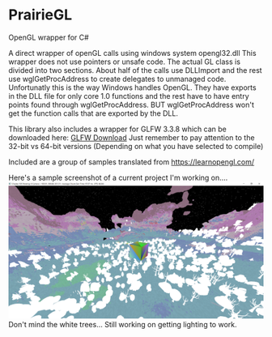 # PrairieGL
OpenGL wrapper for C#

A direct wrapper of openGL calls using windows system opengl32.dll 
This wrapper does not use pointers or unsafe code. 
The actual GL class is divided into two sections. About half of the calls use DLLImport and the rest use wglGetProcAddress to create delegates to unmanaged code. Unfortunatly this is the way Windows handles OpenGL. They have exports in the DLL file for only core 1.0 functions and the rest have to have entry points found through wglGetProcAddress. BUT wglGetProcAddress won't get the function calls that are exported by the DLL. 

This library also includes a wrapper for GLFW 3.3.8 which can be downloaded here:
[GLFW Download](https://www.glfw.org/download) Just remember to pay attention to the 32-bit vs 64-bit versions (Depending on what you have selected to compile)

Included are a group of samples translated from https://learnopengl.com/




Here's a sample screenshot of a current project I'm working on....
![Sample Screenshot](Images/TestPrairieCL_GgdqWSjJeK.png)
Don't mind the white trees... Still working on getting lighting to work. 


